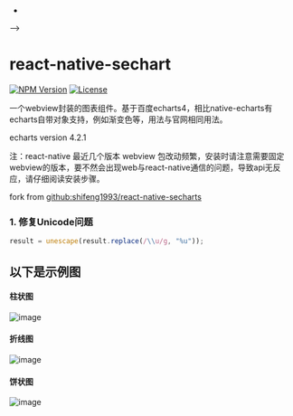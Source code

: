 <!--
 * @Descripttion: 
 * @version: 
 * @Author: Cici
 * @tpl: <-- Created on {createTime} By {author} -->
* 
 -->
# react-native-sechart
[![NPM Version](https://img.shields.io/npm/v/react-native-sechart.svg?style=flat)](https://www.npmjs.com/package/react-native-sechart)
  [![License](http://img.shields.io/npm/l/react-native-sechart.svg?style=flat)](https://github.com/cicistream/react-native-echarts/blob/master/LICENSE)
  
一个webview封装的图表组件。基于百度echarts4，相比native-echarts有echarts自带对象支持，例如渐变色等，用法与官网相同用法。

echarts version 4.2.1

注：react-native 最近几个版本 webview 包改动频繁，安装时请注意需要固定webview的版本，要不然会出现web与react-native通信的问题，导致api无反应，请仔细阅读安装步骤。

fork from [github:shifeng1993/react-native-secharts](https://github.com/shifeng1993/react-native-secharts)

### 1. 修复Unicode问题

```jsx
result = unescape(result.replace(/\\u/g, "%u"));
```

## 以下是示例图

#### 柱状图
![image](https://github.com/shifeng1993/react-native-echarts/blob/master/image/1.gif )

#### 折线图
![image](https://github.com/shifeng1993/react-native-echarts/blob/master/image/2.gif )

#### 饼状图
![image](https://github.com/shifeng1993/react-native-echarts/blob/master/image/3.gif )
